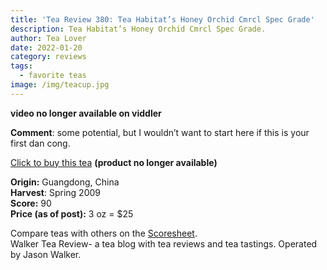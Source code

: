 ```yaml
---
title: 'Tea Review 380: Tea Habitat’s Honey Orchid Cmrcl Spec Grade'
description: Tea Habitat’s Honey Orchid Cmrcl Spec Grade.
author: Tea Lover
date: 2022-01-20
category: reviews
tags:
  - favorite teas
image: /img/teacup.jpg
---
```


**video no longer available on viddler**

**Comment**: some potential, but I wouldn’t want to start here if this is your first dan cong.

[Click to buy this tea](https://teahabitat.com/) **(product no longer available)**

**Origin:** Guangdong, China  
**Harvest**: Spring 2009  
**Score:** 90  
**Price (as of post):** 3 oz = $25

Compare teas with others on the [Scoresheet](https://web.archive.org/web/20200926094140/http://walkerteareview.com//?page_id=6).  
Walker Tea Review- a tea blog with tea reviews and tea tastings. Operated by Jason Walker.
